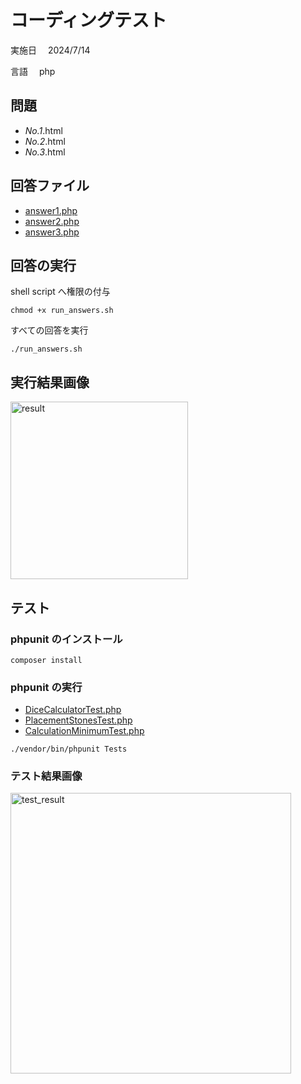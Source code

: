 # コーディングテスト

実施日　 2024/7/14

言語　 php

## 問題

- _No.1_.html
- _No.2_.html
- _No.3_.html

## 回答ファイル

- [answer1.php](https://github.com/shogoisaji/coding_test_e/blob/main/Answers/AnswerNo1/answer1.php)
- [answer2.php](https://github.com/shogoisaji/coding_test_e/blob/main/Answers/AnswerNo2/answer2.php)
- [answer3.php](https://github.com/shogoisaji/coding_test_e/blob/main/Answers/AnswerNo3/answer3.php)

## 回答の実行

shell script へ権限の付与

```
chmod +x run_answers.sh
```

すべての回答を実行

```
./run_answers.sh
```

## 実行結果画像

<img width="284" alt="result" src="https://github.com/user-attachments/assets/e586e4e9-c3ff-4b5a-8cdf-abe7a13cb756">

## テスト

### phpunit のインストール

```
composer install
```

### phpunit の実行

- [DiceCalculatorTest.php](https://github.com/shogoisaji/coding_test_e/blob/main/Tests/Answers/AnsowerNo1/DiceCalculatorTest.php)
- [PlacementStonesTest.php](https://github.com/shogoisaji/coding_test_e/blob/main/Tests/Answers/AnsowerNo2/PlacementStonesTest.php)
- [CalculationMinimumTest.php](https://github.com/shogoisaji/coding_test_e/blob/main/Tests/Answers/AnsowerNo3/CalculationMinimumTest.php)

```
./vendor/bin/phpunit Tests
```

### テスト結果画像

<img width="449" alt="test_result" src="https://github.com/user-attachments/assets/0c2aa5ab-b951-409f-a834-8f8d5a513bb1">
